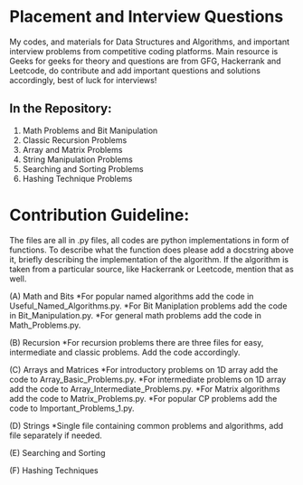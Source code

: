 # Placement and Interview Questions

My codes, and materials for Data Structures and Algorithms, and important interview problems from competitive coding platforms. Main resource is Geeks for geeks for theory and questions are from GFG, Hackerrank and Leetcode, do contribute and add important questions and solutions accordingly, best of luck for interviews!

## In the Repository:

1. Math Problems and Bit Manipulation
2. Classic Recursion Problems
3. Array and Matrix Problems
4. String Manipulation Problems
5. Searching and Sorting Problems
6. Hashing Technique Problems

# Contribution Guideline:

The files are all in .py files, all codes are python implementations in form of functions. To describe what the function does please add a docstring above it,
briefly describing the implementation of the algorithm. If the algorithm is taken from a particular source, like Hackerrank or Leetcode, mention that as well.

(A) Math and Bits
*For popular named algorithms add the code in Useful_Named_Algorithms.py.
*For Bit Maniplation problems add the code in Bit_Manipulation.py.
*For general math problems add the code in Math_Problems.py.

(B) Recursion
*For recursion problems there are three files for easy, intermediate and classic problems. Add the code accordingly.

(C) Arrays and Matrices
*For introductory problems on 1D array add the code to Array_Basic_Problems.py.
*For intermediate problems on 1D array add the code to Array_Intermediate_Problems.py.
*For Matrix algorithms add the code to Matrix_Problems.py.
*For popular CP problems add the code to Important_Problems_1.py.

(D) Strings
*Single file containing common problems and algorithms, add file separately if needed.

(E) Searching and Sorting

(F) Hashing Techniques


